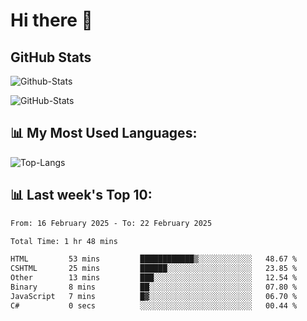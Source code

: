 # Hi there 👋

## GitHub Stats
![Github-Stats](https://github-readme-stats-sigma-five.vercel.app/api?username=ltorson&show_icons=true&theme=radical&count_private=true&show=reviews,discussions_started,discussions_answered,prs_merged,prs_merged_percentage)

![GitHub-Stats](https://github-readme-stats.vercel.app/api/wakatime?username=LeeTorson&theme=synthwave&size_weight=0.5&count_weight=0.5&title_color=36F9F6&langs_count=10&count_private=true)

## 📊 My Most Used Languages:
![Top-Langs](https://github-readme-stats-sigma-five.vercel.app/api/top-langs/?username=LTorson&layout=compact&langs_count=10)


## 📊 Last week's Top 10:
<!--START_SECTION:waka-->

```txt
From: 16 February 2025 - To: 22 February 2025

Total Time: 1 hr 48 mins

HTML         53 mins         ████████████▒░░░░░░░░░░░░   48.67 %
CSHTML       25 mins         ██████░░░░░░░░░░░░░░░░░░░   23.85 %
Other        13 mins         ███░░░░░░░░░░░░░░░░░░░░░░   12.54 %
Binary       8 mins          ██░░░░░░░░░░░░░░░░░░░░░░░   07.80 %
JavaScript   7 mins          █▓░░░░░░░░░░░░░░░░░░░░░░░   06.70 %
C#           0 secs          ░░░░░░░░░░░░░░░░░░░░░░░░░   00.44 %
```

<!--END_SECTION:waka-->
